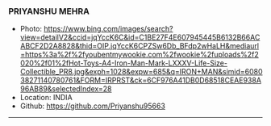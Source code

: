 ### PRIYANSHU MEHRA
- Photo: https://www.bing.com/images/search?view=detailV2&ccid=jqYccK6C&id=C1BE27F4E607945445B6132B66ACABCF2D2A8828&thid=OIP.jqYccK6CPZSw6Db_BFdp2wHaLH&mediaurl=https%3a%2f%2fyoubentmywookie.com%2fwookie%2fuploads%2f2020%2f01%2fHot-Toys-A4-Iron-Man-Mark-LXXXV-Life-Size-Collectible_PR8.jpg&exph=1028&expw=685&q=IRON+MAN&simid=608038271140780761&FORM=IRPRST&ck=6CF976A41DB0D68518CEAE938A96AB89&selectedIndex=28
- Location: INDIA
- Github: https://github.com/Priyanshu95663
***
